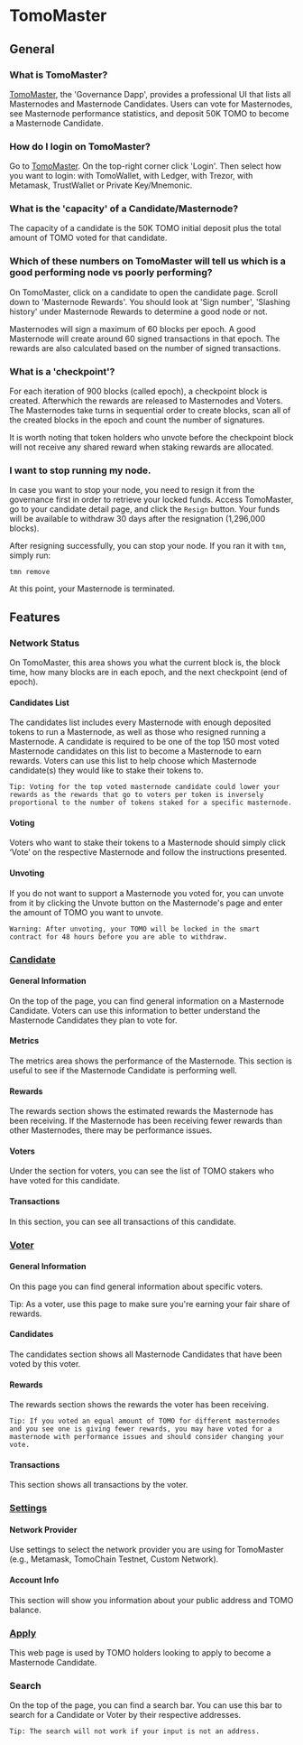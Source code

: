 # TomoMaster

## **General**   

### **What is TomoMaster?**

[TomoMaster](https://master.tomochain.com/), the 'Governance Dapp', provides a professional UI that lists all Masternodes and Masternode Candidates. Users can vote for Masternodes, see Masternode performance statistics, and deposit 50K TOMO to become a Masternode Candidate.

### **How do I login on TomoMaster?**

Go to [TomoMaster](http://master.tomochain.com). On the top-right corner click 'Login'. Then select how you want to login: with TomoWallet, with Ledger, with Trezor, with Metamask, TrustWallet or Private Key/Mnemonic.

### **What is the 'capacity' of a Candidate/Masternode?**

The capacity of a candidate is the 50K TOMO initial deposit plus the total amount of TOMO voted for that candidate.

### **Which of these numbers on TomoMaster will tell us which is a good performing node vs poorly performing?**

On TomoMaster, click on a candidate to open the candidate page. Scroll down to 'Masternode Rewards'. You should look at 'Sign number', 'Slashing history' under Masternode Rewards to determine a good node or not.

Masternodes will sign a maximum of 60 blocks per epoch. A good Masternode will create around 60 signed transactions in that epoch. The rewards are also calculated based on the number of signed transactions.

### **What is a 'checkpoint'?**

For each iteration of 900 blocks \(called epoch\), a checkpoint block is created. Afterwhich the rewards are released to Masternodes and Voters. The Masternodes take turns in sequential order to create blocks, scan all of the created blocks in the epoch and count the number of signatures.

It is worth noting that token holders who unvote before the checkpoint block will not receive any shared reward when staking rewards are allocated.

### **I want to stop running my node.**

In case you want to stop your node, you need to resign it from the governance first in order to retrieve your locked funds. Access TomoMaster, go to your candidate detail page, and click the `Resign` button. Your funds will be available to withdraw 30 days after the resignation \(1,296,000 blocks\). 

After resigning successfully, you can stop your node. If you ran it with `tmn`, simply run:

```text
tmn remove
```

At this point, your Masternode is terminated.

## Features

### Network Status

On TomoMaster, this area shows you what the current block is, the block time, how many blocks are in each epoch, and the next checkpoint \(end of epoch\).

#### Candidates List <a id="candidates-list"></a>

The candidates list includes every Masternode with enough deposited tokens to run a Masternode, as well as those who resigned running a Masternode. A candidate is required to be one of the top 150 most voted Masternode candidates on this list to become a Masternode to earn rewards. Voters can use this list to help choose which Masternode candidate\(s\) they would like to stake their tokens to.

`Tip: Voting for the top voted masternode candidate could lower your rewards as the rewards that go to voters per token is inversely proportional to the number of tokens staked for a specific masternode.`

#### Voting <a id="voting"></a>

Voters who want to stake their tokens to a Masternode should simply click ‘Vote’ on the respective Masternode and follow the instructions presented.

#### Unvoting <a id="unvoting"></a>

If you do not want to support a Masternode you voted for, you can unvote from it by clicking the Unvote button on the Masternode's page and enter the amount of TOMO you want to unvote.

`Warning: After unvoting, your TOMO will be locked in the smart contract for 48 hours before you are able to withdraw.`

### [Candidate](https://master.tomochain.com/candidate/0x98ffa09ae64a3ad63289ee0def385e6455b777e5) <a id="candidate"></a>

#### General Information <a id="general-information"></a>

On the top of the page, you can find general information on a Masternode Candidate. Voters can use this information to better understand the Masternode Candidates they plan to vote for.

#### Metrics <a id="metrics"></a>

The metrics area shows the performance of the Masternode. This section is useful to see if the Masternode Candidate is performing well.

#### Rewards <a id="rewards"></a>

The rewards section shows the estimated rewards the Masternode has been receiving. If the Masternode has been receiving fewer rewards than other Masternodes, there may be performance issues.

#### Voters <a id="voters"></a>

Under the section for voters, you can see the list of TOMO stakers who have voted for this candidate.

#### Transactions <a id="transactions"></a>

In this section, you can see all transactions of this candidate.

### [Voter](https://master.tomochain.com/voter/0x82d83629f48b690226af91547cbfbfc8a52b73e6) <a id="voter"></a>

#### General Information <a id="general-information_1"></a>

On this page you can find general information about specific voters.

Tip: As a voter, use this page to make sure you're earning your fair share of rewards.

#### Candidates <a id="candidates"></a>

The candidates section shows all Masternode Candidates that have been voted by this voter.

#### Rewards <a id="rewards_1"></a>

The rewards section shows the rewards the voter has been receiving.

`Tip: If you voted an equal amount of TOMO for different masternodes and you see one is giving fewer rewards, you may have voted for a masternode with performance issues and should consider changing your vote.`

#### Transactions <a id="transactions_1"></a>

This section shows all transactions by the voter.

### [Settings](https://master.tomochain.com/setting) <a id="settings"></a>

#### Network Provider <a id="network-provider"></a>

Use settings to select the network provider you are using for TomoMaster \(e.g., Metamask, TomoChain Testnet, Custom Network\).

#### Account Info <a id="account-infos"></a>

This section will show you information about your public address and TOMO balance.

### [Apply](https://master.tomochain.com/apply) <a id="apply"></a>

This web page is used by TOMO holders looking to apply to become a Masternode Candidate.

### Search <a id="search"></a>

On the top of the page, you can find a search bar. You can use this bar to search for a Candidate or Voter by their respective addresses.

`Tip: The search will not work if your input is not an address.`

